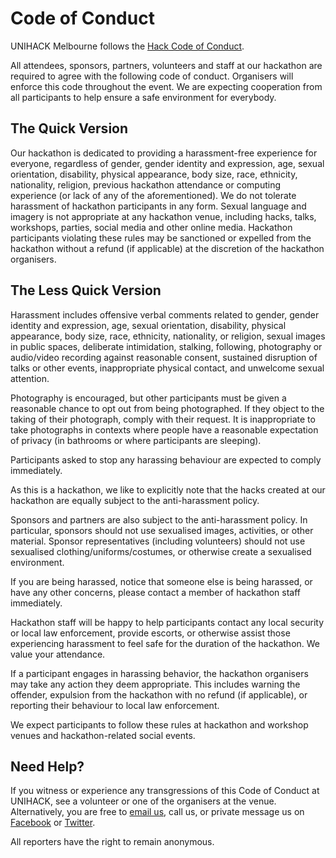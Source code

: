 # Code of Conduct

UNIHACK Melbourne follows the [Hack Code of Conduct](http://hackcodeofconduct.org/).

All attendees, sponsors, partners, volunteers and staff at our hackathon are
required to agree with the following code of conduct. Organisers will enforce
this code throughout the event. We are expecting cooperation from all
participants to help ensure a safe environment for everybody.

## The Quick Version

Our hackathon is dedicated to providing a harassment-free experience for
everyone, regardless of gender, gender identity and expression, age, sexual
orientation, disability, physical appearance, body size, race, ethnicity,
nationality, religion, previous hackathon attendance or computing experience (or
lack of any of the aforementioned). We do not tolerate harassment of hackathon
participants in any form. Sexual language and imagery is not appropriate at
any hackathon venue, including hacks, talks, workshops, parties, social media
and other online media. Hackathon participants violating these rules may be
sanctioned or expelled from the hackathon without a refund (if applicable) at
the discretion of the hackathon organisers.

## The Less Quick Version

Harassment includes offensive verbal comments related to gender, gender identity
 and expression, age, sexual orientation, disability, physical appearance, body
 size, race, ethnicity, nationality, or religion, sexual images in public spaces,
 deliberate intimidation, stalking, following, photography or audio/video
 recording against reasonable consent, sustained disruption of talks or other
 events, inappropriate physical contact, and unwelcome sexual attention.

Photography is encouraged, but other participants must be given a reasonable
chance to opt out from being photographed. If they object to the taking of their
photograph, comply with their request. It is inappropriate to take photographs
in contexts where people have a reasonable expectation of privacy (in bathrooms
or where participants are sleeping).

Participants asked to stop any harassing behaviour are expected to comply
immediately.

As this is a hackathon, we like to explicitly note that the hacks created at our
hackathon are equally subject to the anti-harassment policy.

Sponsors and partners are also subject to the anti-harassment policy. In
particular, sponsors should not use sexualised images, activities, or other
material. Sponsor representatives (including volunteers) should not use
sexualised clothing/uniforms/costumes, or otherwise create a sexualised
environment.

If you are being harassed, notice that someone else is being harassed, or have
any other concerns, please contact a member of hackathon staff immediately.

Hackathon staff will be happy to help participants contact any local security or
local law enforcement, provide escorts, or otherwise assist those experiencing
harassment to feel safe for the duration of the hackathon. We value your
attendance.

If a participant engages in harassing behavior, the hackathon organisers may
take any action they deem appropriate. This includes warning the offender,
expulsion from the hackathon with no refund (if applicable), or reporting their
behaviour to local law enforcement.

We expect participants to follow these rules at hackathon and workshop venues
and hackathon-related social events.

## Need Help?

If you witness or experience any transgressions of this Code of Conduct at
UNIHACK, see a volunteer or one of the organisers at the venue. Alternatively,
you are free to [email us](mailto:team@unihack.net), call us, or private message
us on [Facebook](http://facebook.com/unihackmelb) or
[Twitter](http://twitter.com/unihackmelb).

All reporters have the right to remain anonymous.
